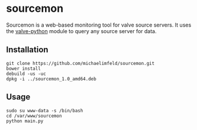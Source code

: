 # sourcemon
Sourcemon is a web-based monitoring tool for valve source servers. It uses the [valve-python](https://github.com/Holiverh/python-valve) module to query any source server for data.
## Installation

    git clone https://github.com/michaelimfeld/sourcemon.git
    bower install
    debuild -us -uc
    dpkg -i ../sourcemon_1.0_amd64.deb

## Usage

    sudo su www-data -s /bin/bash
    cd /var/www/sourcemon
    python main.py
